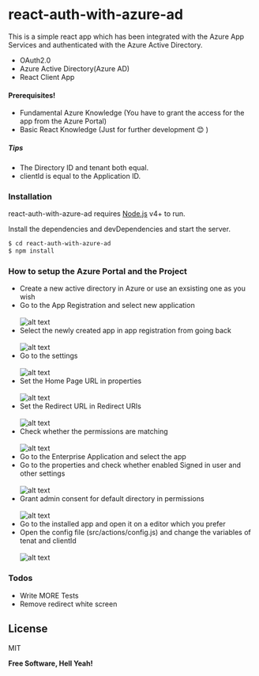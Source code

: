 # react-auth-with-azure-ad

This is a simple react app which has been integrated with the Azure App Services and authenticated with the Azure Active Directory.

  - OAuth2.0
  - Azure Active Directory(Azure AD)
  - React Client App

#### Prerequisites!

  - Fundamental Azure Knowledge (You have to grant the access for the app from the Azure Portal)
  - Basic React Knowledge (Just for further development 😊 )

##### Tips
  - The Directory ID and tenant both equal.
  - clientId is equal to the Application ID.

### Installation

react-auth-with-azure-ad requires [Node.js](https://nodejs.org/) v4+ to run.

Install the dependencies and devDependencies and start the server.

```sh
$ cd react-auth-with-azure-ad
$ npm install
```

### How to setup the Azure Portal and the Project
  - Create a new active directory in Azure or use an exsisting one as you wish
  - Go to the App Registration and select new application <br/><br/>
  ![alt text](https://github.com/dushanrandika/react-auth-with-azure-ad/blob/master/readmeImages/app%20registaration.PNG?raw=true)
  - Select the newly created app in app registration from going back<br/><br/>
   ![alt text](https://github.com/dushanrandika/react-auth-with-azure-ad/blob/master/readmeImages/SelectApp.PNG?raw=true)
  - Go to the settings<br/><br/>
     ![alt text](https://github.com/dushanrandika/react-auth-with-azure-ad/blob/master/readmeImages/InkedSetting_LI.jpg?raw=true)
  - Set the Home Page URL in properties<br/><br/>
       ![alt text](https://github.com/dushanrandika/react-auth-with-azure-ad/blob/master/readmeImages/HomePageUrl.PNG?raw=true)
  - Set the Redirect URL in Redirect URIs<br/><br/>
  ![alt text](https://github.com/dushanrandika/react-auth-with-azure-ad/blob/master/readmeImages/RedirectUrl.PNG?raw=true)
  - Check whether the permissions are matching<br/><br/>
  ![alt text](https://github.com/dushanrandika/react-auth-with-azure-ad/blob/master/readmeImages/Permissions.PNG?raw=true)
  - Go to the Enterprise Application and select the app
  - Go to the properties and check whether enabled Signed in user and other settings<br/><br/>
  ![alt text](https://github.com/dushanrandika/react-auth-with-azure-ad/blob/master/readmeImages/EnterpriseAppSettings.PNG?raw=true)
  - Grant admin consent for default directory in permissions<br/><br/>
    ![alt text](https://github.com/dushanrandika/react-auth-with-azure-ad/blob/master/readmeImages/RequiredPermissionsEnsureInEnterpriseApp.PNG?raw=true)
  - Go to the installed app and open it on a editor which you prefer
  - Open the config file (src/actions/config.js) and change the variables of tenat and clientId<br/><br/>
    ![alt text](https://github.com/dushanrandika/react-auth-with-azure-ad/blob/master/readmeImages/InkedChangeTheCode_LI.jpg?raw=true)

### Todos

 - Write MORE Tests
 - Remove redirect white screen

License
----

MIT


**Free Software, Hell Yeah!**

